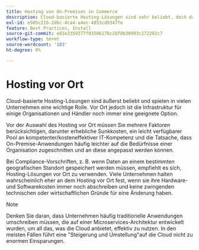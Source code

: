 ```yaml
---
title: Hosting von On-Premises in Commerce
description: Cloud-basierte Hosting-Lösungen sind sehr beliebt, doch das Hosting vor Ort kann für Ihr E-Commerce-Projekt sinnvoll sein.
exl-id: e505c216-2d6c-4ca4-a4ec-4853cd9347fe
feature: Best Practices, Install
source-git-commit: e83e2359377f03506178c28f8b30993c172282c7
workflow-type: tm+mt
source-wordcount: '183'
ht-degree: 0%

---
```


# Hosting vor Ort

Cloud-basierte Hosting-Lösungen sind äußerst beliebt und spielen in vielen Unternehmen eine wichtige Rolle. Vor Ort jedoch ist die Infrastruktur für einige Organisationen und Händler noch immer eine geeignete Option.

Vor der Auswahl des Hosting vor Ort müssen Sie mehrere Faktoren berücksichtigen, darunter erhebliche Sunkkosten, ein leicht verfügbarer Pool an kompetenter/kosteneffektiver IT-Kompetenz und die Tatsache, dass On-Premise-Anwendungen häufig leichter auf die Bedürfnisse einer Organisation zugeschnitten und an diese angepasst werden können.

Bei Compliance-Vorschriften, z. B. wenn Daten an einem bestimmten geografischen Standort gespeichert werden müssen, empfiehlt es sich, Hosting-Lösungen vor Ort zu verwenden. Viele Unternehmen halten wahrscheinlich eher an dem Hosting vor Ort fest, wenn sie ihre Hardware- und Softwarekosten immer noch abschreiben und keine zwingenden technischen oder wirtschaftlichen Gründe für eine Änderung haben.

>[!NOTE]
>
>Denken Sie daran, dass Unternehmen häufig traditionelle Anwendungen umschreiben müssen, die auf einer Microservices-Architektur entwickelt wurden, um all das, was die Cloud anbietet, effektiv zu nutzen. In den meisten Fällen führt eine &quot;Steigerung und Umstellung&quot;auf die Cloud nicht zu enormen Einsparungen.
